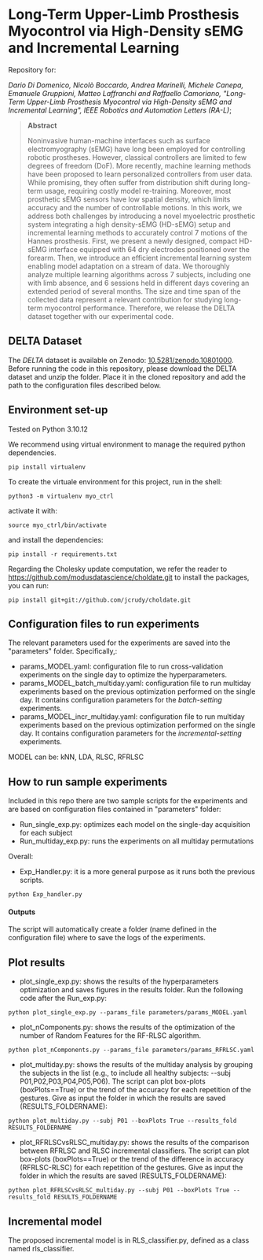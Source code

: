# Long-Term Upper-Limb Prosthesis Myocontrol via High-Density sEMG and Incremental Learning

Repository for:

_Dario Di Domenico, Nicolò Boccardo, Andrea Marinelli, Michele Canepa, Emanuele Gruppioni, Matteo Laffranchi and Raffaello Camoriano,
"Long-Term Upper-Limb Prosthesis Myocontrol via High-Density sEMG and Incremental Learning", IEEE Robotics and Automation Letters (RA-L)_;

>**Abstract**
>
> Noninvasive human-machine interfaces such as surface electromyography (sEMG) have long been employed for controlling robotic prostheses. However, classical controllers are limited to few degrees of freedom (DoF). More recently, machine learning methods have been proposed to learn personalized controllers from user data. While promising, they often suffer from distribution shift during long-term usage, requiring costly model re-training. Moreover, most prosthetic sEMG sensors have low spatial density, which limits accuracy and the number of controllable motions. In this work, we address both challenges by introducing a novel myoelectric prosthetic system integrating a high density-sEMG (HD-sEMG) setup and incremental learning methods to accurately control 7 motions of the Hannes prosthesis. First, we present a newly designed, compact HD-sEMG interface equipped with 64 dry electrodes positioned over the forearm. Then, we introduce an efficient incremental learning system enabling model adaptation on a stream of data. We thoroughly analyze multiple learning algorithms across 7 subjects, including one with limb absence, and 6 sessions held in different days covering an extended period of several months. The size and time span of the collected data represent a relevant contribution for studying long-term myocontrol performance. Therefore, we release the DELTA dataset together with our experimental code.

## DELTA Dataset

The _DELTA_ dataset is available on Zenodo: [10.5281/zenodo.10801000](https://doi.org/10.5281/zenodo.10801000).
Before running the code in this repository, please download the DELTA dataset and unzip the folder.
Place it in the cloned repository and add the path to the configuration files described below.

## Environment set-up

Tested on Python 3.10.12

We recommend using virtual environment to manage the required python dependencies.

`pip install virtualenv
`

To create the virtuale environment for this project, run in the shell:

`python3 -m virtualenv myo_ctrl`

activate it with:

`source myo_ctrl/bin/activate`

and install the dependencies:

`pip install -r requirements.txt`

Regarding the Cholesky update computation, we refer the reader to https://github.com/modusdatascience/choldate.git to install the packages, you can run:

`pip install git+git://github.com/jcrudy/choldate.git`

## Configuration files to run experiments

The relevant parameters used for the experiments are saved into the "parameters" folder.
Specifically,:
- params_MODEL.yaml: configuration file to run cross-validation experiments on the single day to optimize the hyperparameters.
- params_MODEL_batch_multiday.yaml: configuration file to run multiday experiments based on the previous optimization performed on the single day. It contains configuration parameters for the *_batch-setting_* experiments.
- params_MODEL_incr_multiday.yaml: configuration file to run multiday experiments based on the previous optimization performed on the single day. It contains configuration parameters for the *_incremental-setting_* experiments.

MODEL can be: kNN, LDA, RLSC, RFRLSC
## How to run sample experiments
Included in this repo there are two sample scripts for the experiments and are based on configuration files contained in "parameters" folder:
- Run_single_exp.py:  optimizes each model on the single-day acquisition for each subject
- Run_multiday_exp.py: runs the experiments on all multiday permutations

Overall:
- Exp_Handler.py: it is a more general purpose as it runs both the previous scripts.

`python Exp_handler.py`

#### Outputs
The script will automatically create a folder (name defined in the configuration file) where to save the logs of the experiments.

## Plot results

- plot_single_exp.py: shows the results of the hyperparameters optimization and saves figures in the results folder. Run the following code after the Run_exp.py:

`python plot_single_exp.py --params_file parameters/params_MODEL.yaml`

- plot_nComponents.py: shows the results of the optimization of the number of Random Features for the RF-RLSC algorithm.

`python plot_nComponents.py --params_file parameters/params_RFRLSC.yaml`

- plot_multiday.py: shows the results of the multiday analysis by grouping the subjects in the list (e.g., to include all healthy subjects: --subj P01,P02,P03,P04,P05,P06). The script can plot box-plots (boxPlots==True) or the trend of the accuracy for each repetition of the gestures. Give as input the folder in which the results are saved (RESULTS_FOLDERNAME):

`python plot_multiday.py --subj P01 --boxPlots True --results_fold RESULTS_FOLDERNAME`

- plot_RFRLSCvsRLSC_multiday.py: shows the results of the comparison between RFRLSC and RLSC incremental classifiers. The script can plot box-plots (boxPlots==True) or the trend of the difference in accuracy (RFRLSC-RLSC) for each repetition of the gestures. Give as input the folder in which the results are saved (RESULTS_FOLDERNAME):

`python plot_RFRLSCvsRLSC_multiday.py --subj P01 --boxPlots True --results_fold RESULTS_FOLDERNAME`

## Incremental model

The proposed incremental model is in RLS_classifier.py, defined as a class named rls_classifier.
